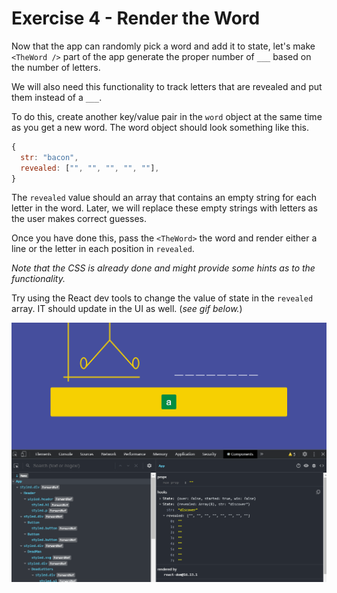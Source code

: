 # Exercise 4 - Render the Word

Now that the app can randomly pick a word and add it to state, let's make `<TheWord />` part of the app generate the proper number of `___` based on the number of letters.

We will also need this functionality to track letters that are revealed and put them instead of a `___`.

To do this, create another key/value pair in the `word` object at the same time as you get a new word. The word object should look something like this.

```js
{
  str: "bacon",
  revealed: ["", "", "", "", ""],
}
```

The `revealed` value should an array that contains an empty string for each letter in the word. Later, we will replace these empty strings with letters as the user makes correct guesses.

Once you have done this, pass the `<TheWord>` the word and render either a line or the letter in each position in `revealed`.

_Note that the CSS is already done and might provide some hints as to the functionality._

Try using the React dev tools to change the value of state in the `revealed` array. IT should update in the UI as well. (_see gif below._)

![exercise 4](../assets/ex_4.gif)
